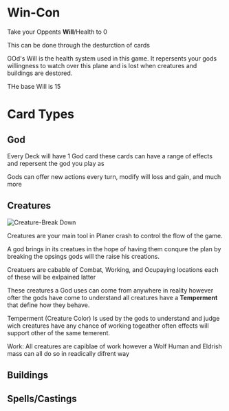 # Win-Con
 Take your Oppents **Will**/Health to 0
 
 This can be done through the desturction of cards

GOd's Will is the health system used in this game. It repersents your gods willingness to watch over this plane and is lost when creatures and buildings are destored.

THe base Will is 15
# Card Types

## God
  Every Deck will have 1 God card these cards can have a range of effects and repersent the god you play as

  Gods can offer new actions every turn, modify will loss and gain, and much more
## Creatures

![Creature-Break Down](https://github.com/NordicKaiser/Custom-Card-Game/assets/54179281/2b4fac8c-a26f-4933-b85b-cbc6f7023776)

  Creatures are your main tool in Planer crash to control the flow of the game. 

  A god brings in its creatues in the hope of having them conqure the plan by breaking the opsings gods will the raise his creations.

  Creatuers are cabable of Combat, Working, and Ocupaying locations each of these will be exlpained latter

  These creatures a God uses can come from anywhere in reality however ofter the gods have come to understand all creatures have a **Temperment** that define how they behave.
  
  Temperment (Creature Color) Is used by the gods to understand and judge wich creatures have any chance of working togeather often effects will support other of the same temerent.

  Work: All creatures are capiblae of work however a Wolf Human and Eldrish mass can all do so in readically difrent way
## Buildings
## Spells/Castings

